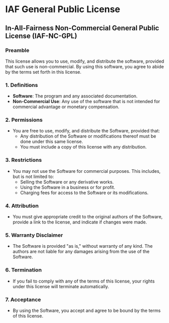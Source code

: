 # IAF General Public License

## In-All-Fairness Non-Commercial General Public License (IAF-NC-GPL)

### Preamble
This license allows you to use, modify, and distribute the software, provided that such use is non-commercial. By using this software, you agree to abide by the terms set forth in this license.

### 1. Definitions
- **Software**: The program and any associated documentation.
- **Non-Commercial Use**: Any use of the software that is not intended for commercial advantage or monetary compensation.

### 2. Permissions
- You are free to use, modify, and distribute the Software, provided that:
  - Any distribution of the Software or modifications thereof must be done under this same license.
  - You must include a copy of this license with any distribution.

### 3. Restrictions
- You may not use the Software for commercial purposes. This includes, but is not limited to:
  - Selling the Software or any derivative works.
  - Using the Software in a business or for profit.
  - Charging fees for access to the Software or its modifications.

### 4. Attribution
- You must give appropriate credit to the original authors of the Software, provide a link to the license, and indicate if changes were made.

### 5. Warranty Disclaimer
- The Software is provided "as is," without warranty of any kind. The authors are not liable for any damages arising from the use of the Software.

### 6. Termination
- If you fail to comply with any of the terms of this license, your rights under this license will terminate automatically.

### 7. Acceptance
- By using the Software, you accept and agree to be bound by the terms of this license.